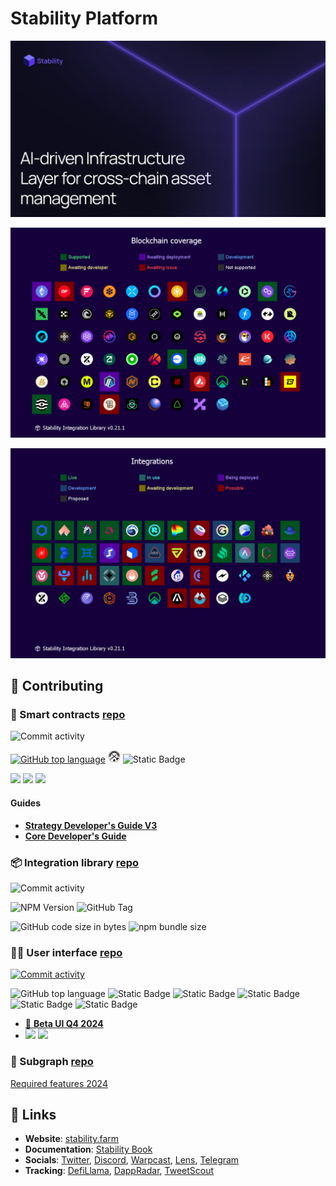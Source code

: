 # Stability Platform

<p align="center">
<a href="https://stability.farm">
<img src="/profile/image.jpg" title="Infrastructure layer for strategic DeFi Assets Management">
</a>
</p>

[<img src="https://raw.githubusercontent.com/stabilitydao/stability/main/chains.png" alt="Chains" />](https://stability.farm/chains)

[<img src="https://raw.githubusercontent.com/stabilitydao/stability/main/integrations.png" alt="Integrations" />](https://stability.farm/integrations)

## 👷 Contributing

### 💎 Smart contracts [repo](https://github.com/stabilitydao/stability-contracts)

<img src="https://img.shields.io/github/commit-activity/m/stabilitydao/stability-contracts" alt="Commit activity">

<div>

[<img alt="GitHub top language" src="https://img.shields.io/github/languages/top/stabilitydao/stability-contracts?logo=solidity">](https://docs.soliditylang.org/en/)
[<img src="https://raw.githubusercontent.com/foundry-rs/foundry/master/.github/logo.png" alt="Foundry" width="20" />](https://book.getfoundry.sh/)
<img alt="Static Badge" src="https://img.shields.io/badge/openzeppelin-black?style=flat&logo=openzeppelin">

</div>

[<img src="https://img.shields.io/github/labels/stabilitydao/stability-contracts/META%20ISSUE">](https://github.com/stabilitydao/stability-contracts/labels/META%20ISSUE)
[<img src="https://img.shields.io/github/labels/stabilitydao/stability-contracts/STRATEGY">](https://github.com/stabilitydao/stability-contracts/labels/STRATEGY)
[<img src="https://img.shields.io/github/issues-search/stabilitydao/stability-contracts?query=is%3Aissue%20is%3Aopen%20awaiting%20in%3Atitle%20label%3ASTRATEGY&label=%F0%9F%93%9C%20Strategies%20awaiting%20the%20developer&labelColor=%23008800">](https://github.com/stabilitydao/stability-contracts/issues?q=is%3Aissue+is%3Aopen+awaiting+in%3Atitle+label%3ASTRATEGY)

#### Guides

* **[Strategy Developer's Guide V3](./src/strategies/README.md)**
* **[Core Developer's Guide](./src/core/README.md)**

### 📦 Integration library [repo](https://github.com/stabilitydao/stability)

<img src="https://img.shields.io/github/commit-activity/m/stabilitydao/stability" alt="Commit activity">

![NPM Version](https://img.shields.io/npm/v/%40stabilitydao%2Fstability?label=NPM%20version)
![GitHub Tag](https://img.shields.io/github/v/tag/stabilitydao/stability)

![GitHub code size in bytes](https://img.shields.io/github/languages/code-size/stabilitydao/stability?label=code%20size)
![npm bundle size](https://img.shields.io/bundlephobia/min/%40stabilitydao%2Fstability?label=NPM%20bundle%20size)

### 👩‍🚀 User interface [repo](https://github.com/stabilitydao/stability-ui)

[<img src="https://img.shields.io/github/commit-activity/m/stabilitydao/stability-ui" alt="Commit activity">](https://github.com/stabilitydao/stability-ui)
<div>
<img alt="GitHub top language" src="https://img.shields.io/github/languages/top/stabilitydao/stability-ui?style=flat&logo=typescript&labelColor=black">
<img alt="Static Badge" src="https://img.shields.io/badge/Astro-black?style=flat&logo=astro">
<img alt="Static Badge" src="https://img.shields.io/badge/react-black?style=flat&logo=react">
<img alt="Static Badge" src="https://img.shields.io/badge/wagmi-black?style=flat&logo=wagmi">
<img alt="Static Badge" src="https://img.shields.io/badge/viem-black?style=flat&logo=viem">
<img alt="Static Badge" src="https://img.shields.io/badge/Nano Stores-black?style=flat">
</div>

- [📆 **Beta UI Q4 2024**](https://github.com/stabilitydao/stability-ui/issues/239)
- [<img src="https://img.shields.io/github/labels/stabilitydao/stability-ui/META%20ISSUE">](https://github.com/stabilitydao/stability-ui/labels/META%20ISSUE) [<img src="https://img.shields.io/github/labels/stabilitydao/stability-ui/Enhancement ">](https://github.com/stabilitydao/stability-ui/labels/enhancement )

### 🧞 Subgraph [repo](https://github.com/stabilitydao/stability-subgraph)

[Required features 2024](https://github.com/stabilitydao/stability-subgraph/issues/12)

## 🔗 Links

- **Website**: [stability.farm](https://stability.farm)
- **Documentation**: [Stability Book](https://stabilitydao.gitbook.io/stability)
- **Socials**: [Twitter](https://twitter.com/stabilitydao), [Discord](https://discord.gg/TjuEkkaRQm), [Warpcast](https://warpcast.com/~/channel/stability), [Lens](https://hey.xyz/u/stabilitydao), [Telegram](https://t.me/stabilitydao)
- **Tracking**: [DefiLlama](https://defillama.com/protocol/stability#information), [DappRadar](https://dappradar.com/dapp/stability), [TweetScout](https://app.tweetscout.io/search?q=stabilitydao)
